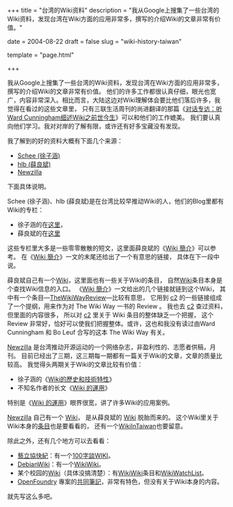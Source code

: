 +++
title = "台湾的Wiki资料"
description = "我从Google上搜集了一些台湾的Wiki资料，发现台湾在Wiki方面的应用非常多，撰写的介绍Wiki的文章非常有价值。"

date = 2004-08-22
draft = false
slug = "wiki-history-taiwan"

template = "page.html"

+++

我从Google上搜集了一些台湾的Wiki资料，发现台湾在Wiki方面的应用非常多，撰写的介绍Wiki的文章非常有价值。
他们的许多工作都很认真仔细，眼光也宽广，内容非常深入。相比而言，大陆这边对Wiki理解体会要比他们落后许多，我觉得在看过的这些文章里，
只有三联生活周刊的尚进翻译的那篇《<a href="http://blogbus.com/blogbus/blog/diary.php?diaryid=119296">对话专访：听Ward Cunningham细述Wiki之前世今生</a>》可以和他们的工作媲美。
我们要认真向他们学习。我对对岸的了解有限，或许还有好多宝藏没有发现。

我了解到的好的资料大概有下面几个来源：
* <a href="http://blog.schee.info/">Schee (徐子涵)</a>
* <a href="http://ccca.nctu.edu.tw/~hlb/articles/">hlb (薛良斌)</a>
* <a href="http://www.newzilla.org/">Newzilla</a>

下面具体说明。

Schee (徐子涵)、hlb (薛良斌)是在台湾比较早推动Wiki的人，他们的Blog里都有Wiki的专栏：
* 徐子涵的在<a href="http://blog.schee.info/archives/cat_social_wiki.php">这里</a>，
* 薛良斌的在<a href="http://ccca.nctu.edu.tw/~hlb/articles/archives/cat_wiki.php">这里</a>

这些专栏里大多是一些零零散散的短文，这里面薛良斌的《<a href="http://ccca.nctu.edu.tw/~hlb/articles/archives/000662.php">Wiki 簡介</a>》可以参考。
在《<a href="http://ccca.nctu.edu.tw/~hlb/articles/archives/000662.php">Wiki 簡介</a>》一文的末尾还给出了一个有意思的链接，
具体在下一段中说。

薛良斌自己有一个<a href="http://ccca.nctu.edu.tw/~hlb/tavi/">Wiki</a>，这里面也有一些关于Wiki的条目，
自然<a href="http://ccca.nctu.edu.tw/~hlb/tavi/WiKi">Wiki</a>条目本身是个查找Wiki信息的入口。
《<a href="http://ccca.nctu.edu.tw/~hlb/articles/archives/000662.php">Wiki 簡介</a>》一文给出的几个链接就链到这个Wiki，
其中有一个条目—<a href="http://ccca.nctu.edu.tw/~hlb/tavi/TheWikiWayReview">TheWikiWayReview</a>—比较有意思，
它用到 <a href="http://c2.com/">c2</a> 的一些链接组成了一个提纲，用来作为对 The Wiki Way 一书的 Review 。
我也去 <a href="http://c2.com/">c2</a>&nbsp;查过资料，但里面的内容很多，
所以对 <a href="http://c2.com/">c2</a> 里关于 Wiki 条目的整体缺乏一个把握，
这个 Review 非常好，恰好可以使我们把握整体。或许，这也和我没有读过由Ward Cunningham 和 Bo Leuf 合写的这本 The Wiki Way 有关。

<a href="http://www.newzilla.org/">Newzilla</a> 是台湾推动开源运动的一个网络杂志，非盈利性的、志愿者供稿，月刊。
目前已经出了三期，这三期每一期都有一篇关于Wiki的文章，文章的质量比较高。
我觉得头两期关于Wiki的文章比较有价值：
* 徐子涵的《<a href="http://www.newzilla.org/2004/06/08/">Wiki的歷史和技術特性</a>》
* 不知名作者的长文《<a href="http://www.newzilla.org/2004/05/22/wiki_application">Wiki 的運用</a>》

特别是《<a href="http://www.newzilla.org/2004/05/22/wiki_application">Wiki 的運用</a>》眼界很宽，讲了许多Wiki的应用案例。

<a href="http://www.newzilla.org/">Newzilla</a> 自己有一个 <a href="http://wiki.newzilla.org/index.php?page=Homepage">Wiki</a>，
是从薛良斌的 <a href="http://ccca.nctu.edu.tw/~hlb/tavi/">Wiki</a> 脱胎而来的。
这个Wiki里关于Wiki本身的<a href="http://wiki.newzilla.org/WiKi">条目</a>也是要看看的，
还有一个<a href="http://wiki.newzilla.org/WikiInTaiwan">WikiInTaiwan</a>也要留意。

除此之外，还有几个地方可以去看看：
* <a href="http://wiki.elixus.org/index.cgi?HomePage">藝立協快紀</a>：有一个<a href="http://wiki.elixus.org/index.cgi?100%E5%AD%97%E8%AB%87WIKI">100字談WIKI</a>。
* <a href="http://tavi.debian.org.tw/DebianWiki">DebianWiki</a>：有一个<a href="http://tavi.debian.org.tw/WikiWiki">WikiWiki</a>。
* 某个校园的<a href="http://wiki.planetoid.info/index.php/%E5%85%B1%E7%AD%86%E9%A6%96%E9%A0%81">Wiki</a>（具体没搞清楚）：有<a href="http://wiki.planetoid.info/index.php/WikiWiki">WikiWiki</a>条目和<a href="http://wiki.planetoid.info/index.php/WikiWatchList">WikiWatchList</a>。
* <a class=private href="http://rt.openfoundry.org/Foundry/Project/Wiki/1/index.html?%E5%BF%AB%E7%BA%AA%E7%A7%81%E4%BA%BA%E9%A1%B5%E9%9D%A2">OpenFoundry</a> 專案的<a href="http://rt.openfoundry.org/Foundry/Project/Wiki/1/index.html">共同筆記</a>，非常有特色，但没有关于Wiki本身的内容。

就先写这么多吧。
